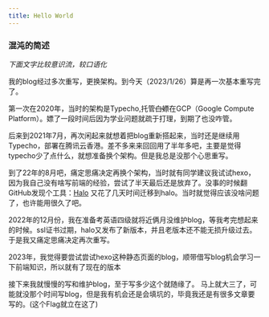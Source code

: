 ```yaml
---
title: Hello World
---
```

### 混沌的简述
*下面文字比较意识流，较口语化*

我的blog经过多次重写，更换架构。到今天（2023/1/26）算是再一次基本重写完了。

第一次在2020年，当时的架构是Typecho,托管~~白嫖~~在GCP（Google Compute Platform）。嫖了一段时间后因为学业问题就疏于打理，到期了也没咋管。

后来到2021年7月，再次闲起来就想着把blog重新搭起来，当时还是继续用Typecho，部署在腾讯云香港。差不多来来回回用了半年多吧，主要是觉得typecho少了点什么，就想准备换个架构。但是我总是没那个心思重写。

到了22年的8月吧，痛定思痛决定再换个架构，当时就有同学建议我试试hexo，因为我自己没有啥写前端的经验，尝试了半天最后还是放弃了。没事的时候翻GitHub发现个工具：[Halo](https://github.com/halo-dev/halo) 又花了几天时间迁移到halo。当时就觉得应该没啥问题了，也许能用很久了吧。

2022年的12月份，我在准备考英语四级就将近俩月没维护blog，等我考完想起来的时候。ssl证书过期，halo又发布了新版本，并且老版本还不能无损升级过去。于是我又痛定思痛决定再次重写。

2023年，我觉得要尝试尝试hexo这种静态页面的blog，顺带借写blog机会学习一下前端知识，所以就有了现在的版本


接下来我就慢慢的写和维护blog，至于写多少这个就随缘了。
马上就大三了，可能就没那个时间写blog，但是我有机会还是会填坑的，毕竟我还是有很多文章要写的。(这个Flag就立在这了)